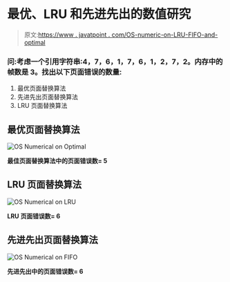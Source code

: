 # 最优、LRU 和先进先出的数值研究

> 原文:[https://www . javatpoint . com/OS-numeric-on-LRU-FIFO-and-optimal](https://www.javatpoint.com/os-numerical-on-lru-fifo-and-optimal)

### 问:考虑一个引用字符串:4，7，6，1，7，6，1，2，7，2。内存中的帧数是 3。找出以下页面错误的数量:

1.  最优页面替换算法
2.  先进先出页面替换算法
3.  LRU 页面替换算法

## 最优页面替换算法

![OS Numerical on Optimal](../Images/5341e081d54481f99f3a4403f91967f0.png)

**最佳页面替换算法中的页面错误数= 5**

## LRU 页面替换算法

![OS Numerical on LRU](../Images/3e8f61b91e565d2ce81a611a1829649d.png)

**LRU 页面错误数= 6**

## 先进先出页面替换算法

![OS Numerical on FIFO](../Images/6a96a3ceddde2311c2d2c1c190167421.png)

**先进先出中的页面错误数= 6**